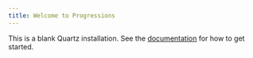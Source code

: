 ```yaml
---
title: Welcome to Progressions
---
```


This is a blank Quartz installation.
See the [documentation](https://quartz.jzhao.xyz) for how to get started.
